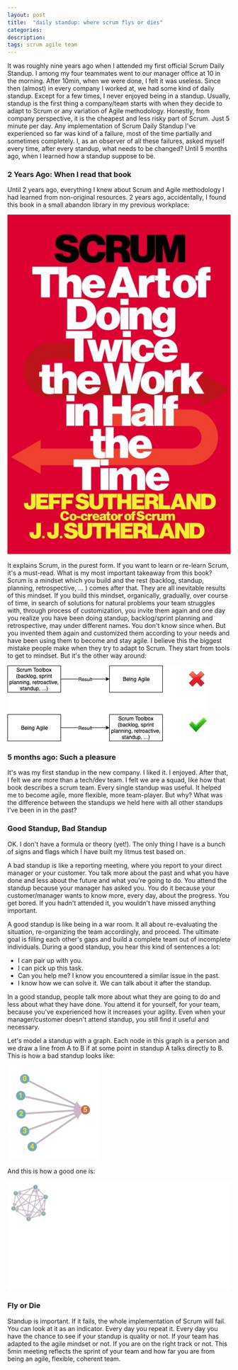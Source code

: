 ```yaml
---
layout: post
title:  "daily standup: where scrum flys or dies"
categories:
description: 
tags: scrum agile team
---
```

It was roughly nine years ago when I attended my first official Scrum Daily Standup. I among my four teammates went to our manager office at 10 in the morning. After 10min, when we were done, I felt it was useless. Since then (almost) in every company I worked at, we had some kind of daily standup. Except for a few times, I never enjoyed being in a standup. 
Usually, standup is the first thing a company/team starts with when they decide to adapt to Scrum or any variation of Agile methodology. Honestly, from company perspective, it is the cheapest and less risky part of Scrum. Just 5 minute per day.
Any implementation of Scrum Daily Standup I've experienced so far was kind of a failure, most of the time partially and sometimes completely. 
I, as an observer of all these failures, asked myself every time, after every standup, what needs to be changed? Until 5 months ago, when I learned how a standup suppose to be.

### 2 Years Ago: When I read that book
Until 2 years ago, everything I knew about Scrum and Agile methodology I had learned from non-original resources. 2 years ago, accidentally, I found this book in a small abandon library in my previous workplace:

![](https://github.com/coybit/coybit.github.io/raw/master/assets/standup/book.jpg)

It explains Scrum, in the purest form. If you want to learn or re-learn Scrum, it's a must-read. What is my most important takeaway from this book? Scrum is a mindset which you build and the rest (backlog, standup, planning, retrospective, ... ) comes after that. They are all inevitable results of this mindset. If you build this mindset, organically, gradually, over course of time, in search of solutions for natural problems your team struggles with, through process of customization, you invite them again and one day you realize you have been doing standup, backlog/sprint planning and retrospective, may under different names. You don't know since when. But you invented them again and customized them according to your needs and have been using them to become and stay agile. I believe this the biggest mistake people make when they try to adapt to Scrum. They start from tools to get to mindset. But it's the other way around:

![](https://github.com/coybit/coybit.github.io/raw/master/assets/standup/result.png)

### 5 months ago: Such a pleasure
It's was my first standup in the new company. I liked it. I enjoyed. After that, I felt we are more than a tech/dev team. I felt we are a squad, like how that book describes a scrum team. Every single standup was useful. It helped me to become agile, more flexible, more team-player. But why? What was the difference between the standups we held here with all other standups I've been in in the past?
 

### Good Standup, Bad Standup
OK. I don't have a formula or theory (yet!). The only thing I have is a bunch of signs and flags which I have built my litmus test based on.

A bad standup is like a reporting meeting, where you report to your direct manager or your customer. You talk more about the past and what you have done and less about the future and what you're going to do. You attend the standup because your manager has asked you. You do it because your customer/manager wants to know more, every day, about the progress. You get bored. If you hadn't attended it, you wouldn't have missed anything important. 

A good standup is like being in a war room. It all about re-evaluating the situation, re-organizing the team accordingly, and proceed. The ultimate goal is filling each other's gaps and build a complete team out of incomplete individuals.  During a good standup, you hear this kind of sentences a lot:

- I can pair up with you. 
- I can pick up this task.
- Can you help me? I know you encountered a similar issue in the past.
- I know how we can solve it. We can talk about it after the standup.

In a good standup, people talk more about what they are going to do and less about what they have done. You attend it for yourself, for your team, because you've experienced how it increases your agility. Even when your manager/customer doesn't attend standup, you still find it useful and necessary.

Let's model a standup with a graph. Each node in this graph is a person and we draw a line from A to B if at some point in standup A talks directly to B. This is how a bad standup looks like:

![](https://github.com/coybit/coybit.github.io/raw/master/assets/standup/bad.png)

And this is how a good one is:

![](https://github.com/coybit/coybit.github.io/raw/master/assets/standup/good.png)

### Fly or Die
Standup is important. If it fails, the whole implementation of Scrum will fail. You can look at it as an indicator. Every day you repeat it. Every day you have the chance to see if your standup is quality or not. If your team has adapted to the agile mindset or not. If you are on the right track or not. This 5min meeting reflects the sprint of your team and how far you are from being an agile, flexible, coherent team.
